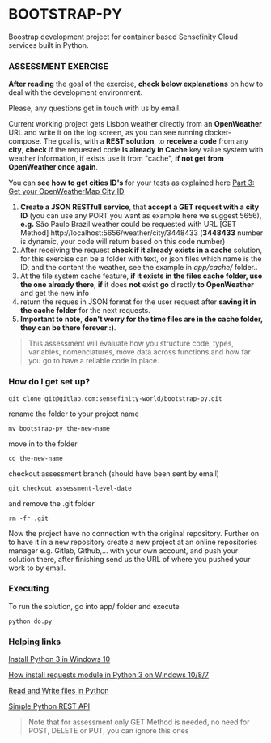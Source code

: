 
# BOOTSTRAP-PY #

  

Boostrap development project for container based Sensefinity Cloud services built in Python.

### ASSESSMENT EXERCISE ###

**After reading** the goal of the exercise, **check below explanations** on how to deal with the development environment.

Please, any questions get in touch with us by email.

Current working project gets Lisbon weather directly from an **OpenWeather** URL and write it on the log screen, as you can see running docker-compose.
The goal is, with a **REST solution**, to **receive a code** from any **city**, **check** if the requested code **is already in Cache** key value system with weather information, if exists use it from "cache", **if not get from OpenWeather once again**.

You can **see how to get cities ID's** for your tests as explained here [Part 3: Get your OpenWeatherMap City ID](https://www.dmopress.com/openweathermap-howto/)

 1. **Create a JSON RESTfull service**, that **accept a GET request with a city ID** (you can use any PORT you want as example here we suggest 5656), **e.g.** São Paulo Brazil weather could be requested with URL [GET Method] http://localhost:5656/weather/city/3448433  (**3448433** number is dynamic, your code will return based on this code number)
 2. After receiving the request **check if it already exists in a cache** solution, for this exercise can be a folder with text, or json files which name is the ID, and the content the weather, see the example in *app/cache/* folder.. 
 3. At the file system cache feature, **if it exists in the files cache folder, use the one already there**, **if** it does **not** exist **go** directly **to OpenWeather** and get the new info
 4. return the reques in JSON format for the user request after **saving it in the cache folder** for the next requests.
 5. **Important to note**, **don't worry for the time files are in the cache folder, they can be there forever :)**. 

> This assessment will evaluate how you structure code, types,
> variables, nomenclatures, move data across functions and how far you go to have a reliable code in place.


### How do I get set up? ###

    git clone git@gitlab.com:sensefinity-world/bootstrap-py.git

rename the folder to your project name

    mv bootstrap-py the-new-name

move in to the folder

    cd the-new-name

checkout assessment branch (should have been sent by email)

    git checkout assessment-level-date
    
and remove the .git folder

    rm -fr .git

  

Now the project have no connection with the original repository. Further on to have it in a new repository create a new project at an online repositories manager e.g. Gitlab, Github,... with your own account, and push your solution there, after finishing send us the URL of where you pushed your work to by email.
  

### Executing

  
To run the solution, go into app/ folder and execute

    python do.py

  
### Helping links

[Install Python 3 in Windows 10](https://phoenixnap.com/kb/how-to-install-python-3-windows)

[How install requests module in Python 3 on Windows 10/8/7](https://www.youtube.com/watch?v=HdJywzSCGbc)

[Read and Write files in Python](https://realpython.com/read-write-files-python/)

[Simple Python REST API ](https://github.com/RahulYadav119/PYTHON-REST-API-Without-Framework-/blob/master/final.py)

> Note that for assessment only GET Method is needed, no need for POST, DELETE or PUT, you can ignore this ones

